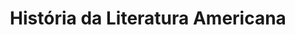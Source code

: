 ---
ref: sol-010-0017
title: "História da Literatura Americana"
author_name: ["unknown author"]
publisher: ["Arcádia"]
year: "unknown date"
origin: ["Portugal"]
formats: ["book-cover"]
disciplines: ["graphic-design"]
tags:
layout: artifact
status: ["scan"]
published: false
int_published: false
image_count:
date_added: 2023-06-16
batch:
---